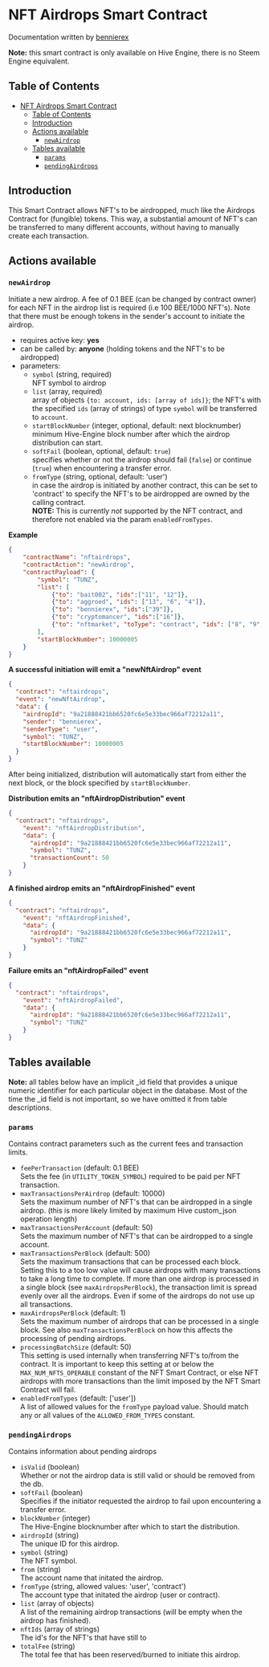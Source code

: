 # NFT Airdrops Smart Contract
Documentation written by [bennierex](https://github.com/bennierex)

**Note:** this smart contract is only available on Hive Engine, there is no Steem Engine equivalent.

## Table of Contents

- [NFT Airdrops Smart Contract](#nft-airdrops-smart-contract)
  - [Table of Contents](#table-of-contents)
  - [Introduction](#introduction)
  - [Actions available](#actions-available)
    - [`newAirdrop`](#newairdrop)
  - [Tables available](#tables-available)
    - [`params`](#params)
    - [`pendingAirdrops`](#pendingairdrops)

## Introduction

This Smart Contract allows NFT's to be airdropped, much like the Airdrops Contract for (fungible) tokens. This way, a substantial amount of NFT's can be transferred to many different accounts, without having to manually create each transaction.

## Actions available

### `newAirdrop`
Initiate a new airdrop. A fee of 0.1 BEE (can be changed by contract owner) for each NFT in the airdrop list is required (i.e 100 BEE/1000 NFT's). Note that there must be enough tokens in the sender's account to initiate the airdrop.

* requires active key: **yes**
* can be called by: **anyone** (holding tokens and the NFT's to be airdropped)
* parameters:
  * `symbol` (string, required)  
    NFT symbol to airdrop
  * `list` (array, required)  
    array of objects `{to: account, ids: [array of ids]}`; the NFT's with the specified `ids` (array of strings) of type `symbol` will be transferred to `account`.
  * `startBlockNumber` (integer, optional, default: next blocknumber)  
    minimum Hive-Engine block number after which the airdrop distribution can start.
  * `softFail` (boolean, optional, default: `true`)  
    specifies whether or not the airdrop should fail (`false`) or continue (`true`) when encountering a transfer error.
  * `fromType` (string, optional, default: 'user')  
    in case the airdrop is initiated by another contract, this can be set to 'contract' to specify the NFT's to be airdropped are owned by the calling contract.  
    **NOTE:** This is currently _not_ supported by the NFT contract, and therefore not enabled via the param `enabledFromTypes`.

**Example**
```json
{
    "contractName": "nftairdrops",
    "contractAction": "newAirdrop",
    "contractPayload": {
        "symbol": "TUNZ",
        "list": [
            {"to": "bait002", "ids":["11", "12"]},
            {"to": "aggroed", "ids": ["13", "6", "4"]},
            {"to": "bennierex", "ids":["39"]},
            {"to": "cryptomancer", "ids":["16"]},
            {"to": "nftmarket", "toType": "contract", "ids": ["8", "9", "10"]}
        ],
        "startBlockNumber": 10000005
    }
}
```

**A successful initiation will emit a "newNftAirdrop" event**
```json
{
  "contract": "nftairdrops",
  "event": "newNftAirdrop",
  "data": {
    "airdropId": "9a21888421bb6520fc6e5e33bec966af72212a11",
    "sender": "bennierex",
    "senderType": "user",
    "symbol": "TUNZ",
    "startBlockNumber": 10000005
  }
}
```

After being initialized, distribution will automatically start from either the next block, or the block specified by `startBlockNumber`.

**Distribution emits an "nftAirdropDistribution" event**
```json
{
  "contract": "nftairdrops",
    "event": "nftAirdropDistribution",
    "data": {
      "airdropId": "9a21888421bb6520fc6e5e33bec966af72212a11",
      "symbol": "TUNZ",
      "transactionCount": 50
    }
}
```

**A finished airdrop emits an "nftAirdropFinished" event**
```json
{
  "contract": "nftairdrops",
    "event": "nftAirdropFinished",
    "data": {
      "airdropId": "9a21888421bb6520fc6e5e33bec966af72212a11",
      "symbol": "TUNZ"
    }
}
```

**Failure emits an "nftAirdropFailed" event**
```json
{
  "contract": "nftairdrops",
    "event": "nftAirdropFailed",
    "data": {
      "airdropId": "9a21888421bb6520fc6e5e33bec966af72212a11",
      "symbol": "TUNZ"
    }
}
```

## Tables available
**Note:** all tables below have an implicit _id field that provides a unique numeric identifier for each particular object in the database. Most of the time the _id field is not important, so we have omitted it from table descriptions.

### `params`
Contains contract parameters such as the current fees and transaction limits.
* `feePerTransaction` (default: 0.1 BEE)  
  Sets the fee (in `UTILITY_TOKEN_SYMBOL`) required to be paid per NFT transaction.
* `maxTransactionsPerAirdrop` (default: 10000)  
  Sets the maximum number of NFT's that can be airdropped in a single airdrop. (this is more likely limited by maximum Hive custom_json operation length)
* `maxTransactionsPerAccount` (default: 50)  
  Sets the maximum number of NFT's that can be airdropped to a single account.
* `maxTransactionsPerBlock` (default: 500)  
  Sets the maximum transactions that can be processed each block. Setting this to a too low value will cause airdrops with many transactions to take a long time to complete. If more than one airdrop is processed in a single block (see `maxAirdropsPerBlock`), the transaction limit is spread evenly over all the airdrops. Even if some of the airdrops do not use up all transactions.
* `maxAirdropsPerBlock` (default: 1)  
  Sets the maximum number of airdrops that can be processed in a single block. See also `maxTransactionsPerBlock` on how this affects the processing of pending airdrops.
* `processingBatchSize` (default: 50)  
  This setting is used internally when transferring NFT's to/from the contract. It is important to keep this setting at or below the `MAX_NUM_NFTS_OPERABLE` constant of the NFT Smart Contract, or else NFT airdrops with more transactions than the limit imposed by the NFT Smart Contract will fail.
* `enabledFromTypes` (default: ['user'])  
  A list of allowed values for the `fromType` payload value. Should match any or all values of the `ALLOWED_FROM_TYPES` constant.

### `pendingAirdrops`
Contains information about pending airdrops
* `isValid` (boolean)  
  Whether or not the airdrop data is still valid or should be removed from the db.
* `softFail` (boolean)  
  Specifies if the initiator requested the airdrop to fail upon encountering a transfer error.
* `blockNumber` (integer)  
  The Hive-Engine blocknumber after which to start the distribution.
* `airdropId` (string)  
  The unique ID for this airdrop.
* `symbol` (string)  
  The NFT symbol.
* `from` (string)  
  The account name that initated the airdrop.
* `fromType` (string, allowed values: 'user', 'contract')  
  The account type that initated the airdrop (user or contract).
* `list` (array of objects)  
  A list of the remaining airdrop transactions (will be empty when the airdrop has finished).
* `nftIds` (array of strings)  
  The id's for the NFT's that have still to
* `totalFee` (string)  
  The total fee that has been reserved/burned to initiate this airdrop.
